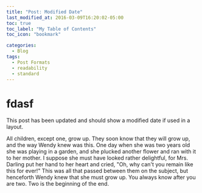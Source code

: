 ```yaml
---
title: "Post: Modified Date"
last_modified_at: 2016-03-09T16:20:02-05:00
toc: true
toc_label: "My Table of Contents"
toc_icon: "bookmark"

categories:
  - Blog
tags:
  - Post Formats
  - readability
  - standard
---
```


# fdasf

This post has been updated and should show a modified date if used in a layout.

All children, except one, grow up. They soon know that they will grow up, and the way Wendy knew was this. One day when she was two years old she was playing in a garden, and she plucked another flower and ran with it to her mother. I suppose she must have looked rather delightful, for Mrs. Darling put her hand to her heart and cried, "Oh, why can't you remain like this for ever!" This was all that passed between them on the subject, but henceforth Wendy knew that she must grow up. You always know after you are two. Two is the beginning of the end.
